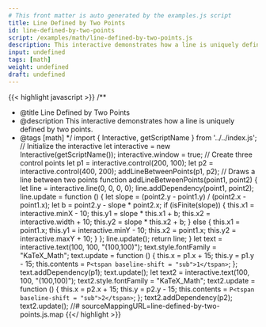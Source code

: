 ```yaml
---
# This front matter is auto generated by the examples.js script
title: Line Defined by Two Points
id: line-defined-by-two-points
script: /examples/math/line-defined-by-two-points.js
description: This interactive demonstrates how a line is uniquely defined by two points.
input: undefined
tags: [math]
weight: undefined
draft: undefined
---
```


{{< highlight javascript >}}
/**
* @title Line Defined by Two Points
* @description This interactive demonstrates how a line is uniquely defined by two points.
* @tags [math]
*/
import { Interactive, getScriptName } from '../../index.js';
// Initialize the interactive
let interactive = new Interactive(getScriptName());
interactive.window = true;
// Create three control points
let p1 = interactive.control(200, 100);
let p2 = interactive.control(400, 200);
addLineBetweenPoints(p1, p2);
// Draws a line between two points
function addLineBetweenPoints(point1, point2) {
    let line = interactive.line(0, 0, 0, 0);
    line.addDependency(point1, point2);
    line.update = function () {
        let slope = (point2.y - point1.y) / (point2.x - point1.x);
        let b = point2.y - slope * point2.x;
        if (isFinite(slope)) {
            this.x1 = interactive.minX - 10;
            this.y1 = slope * this.x1 + b;
            this.x2 = interactive.width + 10;
            this.y2 = slope * this.x2 + b;
        }
        else {
            this.x1 = point1.x;
            this.y1 = interactive.minY - 10;
            this.x2 = point1.x;
            this.y2 = interactive.maxY + 10;
        }
    };
    line.update();
    return line;
}
let text = interactive.text(100, 100, "(100,100)");
text.style.fontFamily = "KaTeX_Math";
text.update = function () {
    this.x = p1.x + 15;
    this.y = p1.y - 15;
    this.contents = `P<tspan baseline-shift = "sub">1</tspan>`;
};
text.addDependency(p1);
text.update();
let text2 = interactive.text(100, 100, "(100,100)");
text2.style.fontFamily = "KaTeX_Math";
text2.update = function () {
    this.x = p2.x + 15;
    this.y = p2.y - 15;
    this.contents = `P<tspan baseline-shift = "sub">2</tspan>`;
};
text2.addDependency(p2);
text2.update();
//# sourceMappingURL=line-defined-by-two-points.js.map
{{</ highlight >}}

